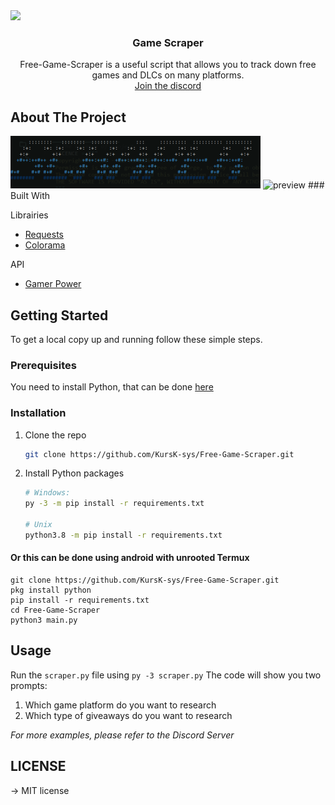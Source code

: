<img src="https://img.shields.io/badge/Scraper-README-blue">
<h3 align="center">Game Scraper</h3>
<p align="center">
    Free-Game-Scraper is a useful script that allows you to track down free games and DLCs on many platforms.
    <br>
  <a href="https://discord.gg/DhdRXEU2Mg">Join the discord</a>

  
## About The Project
<img src="assets/banner.png" alt="preview">
<img src="assets/result.png" alt="preview">
### Built With

Librairies 
* [Requests](https://github.com/psf/requests)
* [Colorama](https://pypi.org/project/colorama/)

API
* [Gamer Power](https://www.gamerpower.com/)

## Getting Started

To get a local copy up and running follow these simple steps.

### Prerequisites
You need to install Python, that can be done [here](https://www.python.org)
### Installation
1. Clone the repo
   ```sh
   git clone https://github.com/KursK-sys/Free-Game-Scraper.git
   ```
2. Install Python packages
   ```sh
   # Windows:
   py -3 -m pip install -r requirements.txt
   
   # Unix
   python3.8 -m pip install -r requirements.txt
   ```
   
#### Or this can be done using android with unrooted Termux
```
git clone https://github.com/KursK-sys/Free-Game-Scraper.git
pkg install python
pip install -r requirements.txt
cd Free-Game-Scraper
python3 main.py
```
## Usage

Run the `scraper.py` file using `py -3 scraper.py` 
The code will show you two prompts:
1. Which game platform do you want to research
2. Which type of giveaways do you want to research

_For more examples, please refer to the Discord Server_

  ## LICENSE
  -> MIT license

